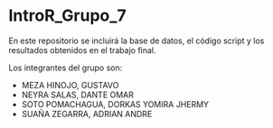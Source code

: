 # IntroR_Grupo_7
 
En este repositorio se incluirá la base de datos, el código script y los resultados obtenidos en el trabajo final. 

Los integrantes del grupo son: 

- MEZA HINOJO, GUSTAVO
- NEYRA SALAS, DANTE OMAR
- SOTO POMACHAGUA, DORKAS YOMIRA JHERMY
- SUAÑA ZEGARRA, ADRIAN ANDRE
